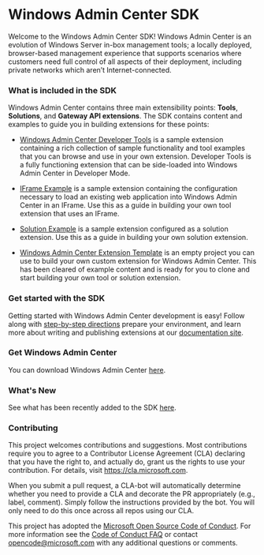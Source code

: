 # Windows Admin Center SDK #

Welcome to the Windows Admin Center SDK!  Windows Admin Center is an evolution of Windows Server in-box management tools; a locally deployed, browser-based management experience that supports scenarios where customers need full control of all aspects of their deployment, including private networks which aren’t Internet-connected.

### What is included in the SDK ###

Windows Admin Center contains three main extensibility points: **Tools**, **Solutions**, and **Gateway API extensions**.  The SDK contains content and examples to guide you in building extensions for these points:

* [Windows Admin Center Developer Tools](/windows-admin-center-developer-tools) is a sample extension containing a rich collection of sample functionality and tool examples that you can browse and use in your own extension.  Developer Tools is a fully functioning extension that can be side-loaded into Windows Admin Center in Developer Mode.

* [IFrame Example](/iframe-example) is a sample extension containing the configuration necessary to load an existing web application into Windows Admin Center in an IFrame.  Use this as a guide in building your own tool extension that uses an IFrame.

* [Solution Example](/solution-example) is a sample extension configured as a solution extension.  Use this as a guide in building your own solution extension.

* [Windows Admin Center Extension Template](https://github.com/Microsoft/windows-admin-center-extension-template) is an empty project you can use to build your own custom extension for Windows Admin Center.  This has been cleared of example content and is ready for you to clone and start building your own tool or solution extension.

### Get started with the SDK ###

Getting started with Windows Admin Center development is easy!  Follow along with [step-by-step directions](http://aka.ms/WindowsAdminCenter) prepare your environment, and learn more about writing and publishing extensions at our [documentation site](http://aka.ms/WindowsAdminCenter).

### Get Windows Admin Center ###

You can download Windows Admin Center [here](http://aka.ms/WindowsAdminCenter).

### What's New ###

See what has been recently added to the SDK [here](whats-new.md).

### Contributing ###

This project welcomes contributions and suggestions.  Most contributions require you to agree to a
Contributor License Agreement (CLA) declaring that you have the right to, and actually do, grant us
the rights to use your contribution. For details, visit https://cla.microsoft.com.

When you submit a pull request, a CLA-bot will automatically determine whether you need to provide
a CLA and decorate the PR appropriately (e.g., label, comment). Simply follow the instructions
provided by the bot. You will only need to do this once across all repos using our CLA.

This project has adopted the [Microsoft Open Source Code of Conduct](https://opensource.microsoft.com/codeofconduct/).
For more information see the [Code of Conduct FAQ](https://opensource.microsoft.com/codeofconduct/faq/) or
contact [opencode@microsoft.com](mailto:opencode@microsoft.com) with any additional questions or comments.
